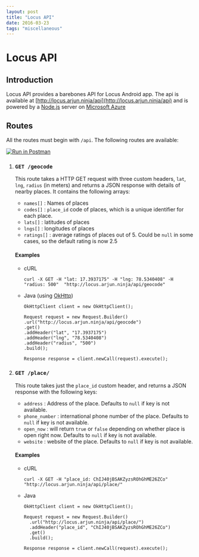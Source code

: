 ```yaml
---
layout: post
title: "Locus API"
date: 2016-03-23
tags: "miscellaneous"
---
```


# Locus API
## Introduction
Locus API provides a barebones API for Locus Android app. The api
is available at [http://locus.arjun.ninja/api](http://locus.arjun.ninja/api) and is powered
by a [Node.js](http://nodejs.org/) server on [Microsoft Azure](https://azure.microsoft.com/en-in/)
## Routes
All the routes must begin with `/api`.
The following routes are available:

  [![Run in Postman](https://run.pstmn.io/button.svg)](https://app.getpostman.com/run-collection/06b947504dab45445355)
  
1. ### `GET /geocode`

    This route takes a HTTP GET request with three custom headers, `lat`, `lng`, `radius` (in meters) and returns
    a JSON response with details of nearby places. It contains the following arrays:
    - `names[]` : Names of places
    - `codes[]` : `place_id` code of places, which is a unique identifier for each place.
    - `lats[]`  : latitudes of places
    - `lngs[]`  : longitudes of places
    - `ratings[]` : average ratings of places out of 5. Could be `null` in some cases, so the default rating is now 2.5

    #### Examples
    - cURL
      ```
      curl -X GET -H "lat: 17.3937175" -H "lng: 78.5340408" -H "radius: 500"  "http://locus.arjun.ninja/api/geocode"
      ```
    - Java (using [OkHttp](https://square.github.io/okhttp/))
      ```
      OkHttpClient client = new OkHttpClient();

      Request request = new Request.Builder()
      .url("http://locus.arjun.ninja/api/geocode")
      .get()
      .addHeader("lat", "17.3937175")
      .addHeader("lng", "78.5340408")
      .addHeader("radius", "500")
      .build();

      Response response = client.newCall(request).execute();
      ```
2. ### `GET /place/`

    This route takes just the `place_id` custom header, and returns a JSON
    response with the following keys:
    - `address` : Address of the place. Defaults to `null` if key is not available.
    - `phone_number` : international phone number of the place. Defaults to `null` if key is not available.
    - `open_now` : will return `true` or `false` depending on whether place is open right now. Defaults to `null` if key is not available.
    - `website` : website of the place. Defaults to `null` if key is not available.
    <!-- - `image_url` : URL of the featured image -->
    <!-- - `cost_for_two` : Average cost for two people -->

    #### Examples
    - cURL
      ```
      curl -X GET -H "place_id: ChIJ40jBSAKZyzsROhGhME26ZCo" "http://locus.arjun.ninja/api/place/"
      ```
    - Java
      ```
      OkHttpClient client = new OkHttpClient();

      Request request = new Request.Builder()
        .url("http://locus.arjun.ninja/api/place/")
        .addHeader("place_id", "ChIJ40jBSAKZyzsROhGhME26ZCo")
        .get()
        .build();

      Response response = client.newCall(request).execute();
      ```

<!-- NOTE: THIS API IS POWERED BY GOOGLE PLACES WEB API -->
